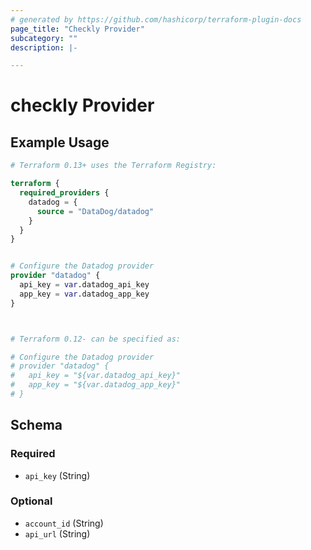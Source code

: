 ```yaml
---
# generated by https://github.com/hashicorp/terraform-plugin-docs
page_title: "Checkly Provider"
subcategory: ""
description: |-

---
```


# checkly Provider



## Example Usage

```terraform
# Terraform 0.13+ uses the Terraform Registry:

terraform {
  required_providers {
    datadog = {
      source = "DataDog/datadog"
    }
  }
}


# Configure the Datadog provider
provider "datadog" {
  api_key = var.datadog_api_key
  app_key = var.datadog_app_key
}



# Terraform 0.12- can be specified as:

# Configure the Datadog provider
# provider "datadog" {
#   api_key = "${var.datadog_api_key}"
#   app_key = "${var.datadog_app_key}"
# }
```

<!-- schema generated by tfplugindocs -->
## Schema

### Required

- `api_key` (String)

### Optional

- `account_id` (String)
- `api_url` (String)
